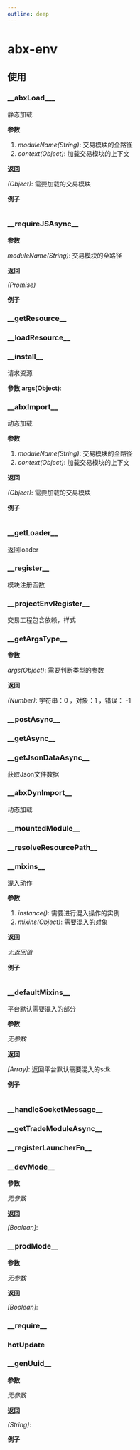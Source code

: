 ```yaml
---
outline: deep
---
```

# abx-env

## 使用
### \_\_abxLoad\_\_\_
静态加载

**参数**

  1. *moduleName(String)*: 交易模块的全路径
  2. *context(Object)*: 加载交易模块的上下文

**返回**

  *(Object)*: 需要加载的交易模块

**例子**

```javascript

```

### \_\_requireJSAsync\_\_

**参数**

  *moduleName(String)*: 交易模块的全路径

**返回**

  *(Promise)*

**例子**

### \_\_getResource\_\_


### \_\_loadResource\_\_


### \_\_install\_\_
请求资源

**参数**
  **args(Object)**: 

### \_\_abxImport\_\_
动态加载

**参数**
  1. *moduleName(String)*: 交易模块的全路径
  2. *context(Object)*: 加载交易模块的上下文

**返回**

  *(Object)*: 需要加载的交易模块

**例子**

```javascript
```

### \_\_getLoader\_\_
返回loader


### \_\_register\_\_
模块注册函数

### \_\_projectEnvRegister\_\_
交易工程包含依赖，样式

### \_\_getArgsType\_\_

**参数**

  *args(Object)*: 需要判断类型的参数

**返回**

  *(Number)*: 字符串：0 ，对象：1 ，错误： -1

### \_\_postAsync\_\_


### \_\_getAsync\_\_


### \_\_getJsonDataAsync\_\_
获取Json文件数据


### \_\_abxDynImport\_\_
动态加载


### \_\_mountedModule\_\_


### \_\_resolveResourcePath\_\_


### \_\_mixins\_\_
混入动作

**参数**

  1. *instance()*: 需要进行混入操作的实例
  2. *mixins(Object)*: 需要混入的对象

**返回**

  *无返回值*

**例子**

```javascript
```

### \_\_defaultMixins\_\_
平台默认需要混入的部分

**参数**

  *无参数*

**返回**

  *[Array]*: 返回平台默认需要混入的sdk

**例子**

```javascript
```


### \_\_handleSocketMessage\_\_


### \_\_getTradeModuleAsync\_\_


### \_\_registerLauncherFn\_\_


### \_\_devMode\_\_

**参数**

  *无参数*

**返回**

  *[Boolean]*: 


### \_\_prodMode\_\_

**参数**

  *无参数*

**返回**

  *[Boolean]*: 


### \_\_require\_\_



### hotUpdate

### \_\_genUuid\_\_

**参数**

  *无参数*

**返回**

  *(String)*: 

**例子**
